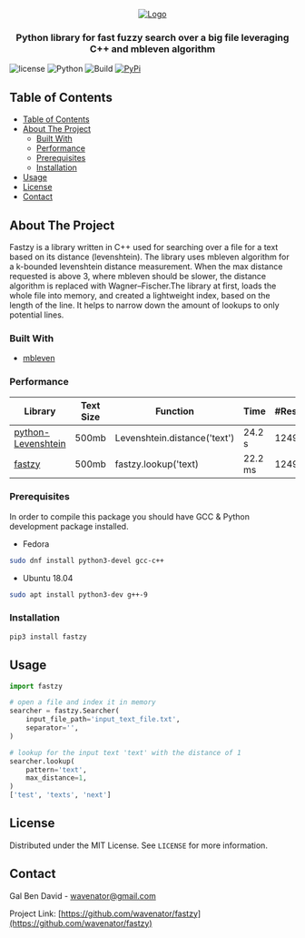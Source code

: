 <p align="center">
    <a href="https://github.com/wavenator/fastzy">
        <img src="https://raw.githubusercontent.com/wavenator/fastzy/master/images/logo.png" alt="Logo">
    </a>
    <h3 align="center">
        Python library for fast fuzzy search over a big file leveraging C++ and mbleven algorithm
    </h3>
</p>

![license](https://img.shields.io/badge/MIT-License-blue)
![Python](https://img.shields.io/badge/Python-3.6%20%7C%203.7%20%7C%203.8-blue)
![Build](https://github.com/wavenator/fastzy/workflows/Build/badge.svg)
[![PyPi](https://img.shields.io/pypi/v/fastzy.svg)](https://pypi.org/project/fastzy/)

## Table of Contents

- [Table of Contents](#table-of-contents)
- [About The Project](#about-the-project)
  - [Built With](#built-with)
  - [Performance](#performance)
  - [Prerequisites](#prerequisites)
  - [Installation](#installation)
- [Usage](#usage)
- [License](#license)
- [Contact](#contact)


## About The Project

Fastzy is a library written in C++ used for searching over a file for a text based on its distance (levenshtein). The library uses mbleven algorithm for a k-bounded levenshtein distance measurement. When the max distance requested is above 3, where mbleven should be slower, the distance algorithm is replaced with Wagner–Fischer.The library at first, loads the whole file into memory, and created a lightweight index, based on the length of the line. It helps to narrow down the amount of lookups to only potential lines.


### Built With

* [mbleven](https://github.com/fujimotos/mbleven)


### Performance

| Library  | Text Size | Function | Time | #Results | Improvement Factor |
| ------------- | ------------- | ------------- | ------------- | ------------- | ------------- |
| [python-Levenshtein](https://github.com/ztane/python-Levenshtein) | 500mb | Levenshtein.distance('text') | 24.2 s | 1249 | 1.0x |
| [fastzy](https://github.com/wavenator/fastzy) | 500mb | fastzy.lookup('text) | 22.2 ms | 1249 | 1090.0x |


### Prerequisites

In order to compile this package you should have GCC & Python development package installed.
* Fedora
```sh
sudo dnf install python3-devel gcc-c++
```
* Ubuntu 18.04
```sh
sudo apt install python3-dev g++-9
```

### Installation

```sh
pip3 install fastzy
```



## Usage

```python
import fastzy

# open a file and index it in memory
searcher = fastzy.Searcher(
    input_file_path='input_text_file.txt',
    separator='',
)

# lookup for the input text 'text' with the distance of 1
searcher.lookup(
    pattern='text',
    max_distance=1,
)
['test', 'texts', 'next']
```


## License

Distributed under the MIT License. See `LICENSE` for more information.


## Contact

Gal Ben David - wavenator@gmail.com

Project Link: [https://github.com/wavenator/fastzy](https://github.com/wavenator/fastzy)
